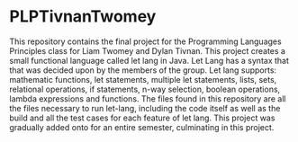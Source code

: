 # PLPTivnanTwomey
This repository contains the final project for the Programming Languages Principles class for Liam Twomey and Dylan Tivnan. This project creates a small functional language called let lang in Java. Let Lang has a syntax that that was decided upon by the members of the group. Let lang supports: mathematic functions, let statements, multiple let statements, lists, sets, relational operations, if statements, n-way selection, boolean operations, lambda expressions and functions. The files found in this repository are all the files necessary to run let-lang, including the code itself as well as the build and all the test cases for each feature of let lang. This project was gradually added onto for an entire semester, culminating in this project.
